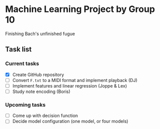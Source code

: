 # Machine Learning Project by Group 10
Finishing Bach's unfinished fugue

## Task list
### Current tasks
- [x] Create GitHub repository
- [ ] Convert ```F.txt``` to a MIDI format and implement playback (DJ)
- [ ] Implement features and linear regression (Joppe & Lex)
- [ ] Study note encoding (Boris)

### Upcoming tasks
- [ ] Come up with decision function
- [ ] Decide model configuration (one model, or four models)
